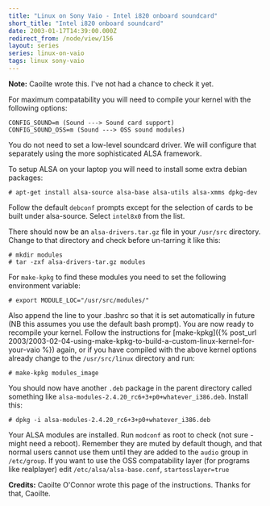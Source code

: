 ```yaml
---
title: "Linux on Sony Vaio - Intel i820 onboard soundcard"
short_title: "Intel i820 onboard soundcard"
date: 2003-01-17T14:39:00.000Z
redirect_from: /node/view/156
layout: series
series: linux-on-vaio
tags: linux sony-vaio
---
```

**Note:** Caoilte wrote this. I've not had a chance to check it yet.

For maximum compatability you will need to compile your kernel with the following options:

```
CONFIG_SOUND=m (Sound ---> Sound card support)
CONFIG_SOUND_OSS=m (Sound ---> OSS sound modules)
```

You do not need to set a low-level soundcard driver. We will configure that separately using the more sophisticated ALSA framework.

To setup ALSA on your laptop you will need to install some extra debian packages:

```
# apt-get install alsa-source alsa-base alsa-utils alsa-xmms dpkg-dev
```

Follow the default `debconf` prompts except for the selection of cards to be built under alsa-source. Select `intel8x0` from the list.

There should now be an `alsa-drivers.tar.gz` file in your `/usr/src` directory. Change to that directory and check before un-tarring it like this:

```
# mkdir modules
# tar -zxf alsa-drivers-tar.gz modules
```

For `make-kpkg` to find these modules you need to set the following environment variable:

```
# export MODULE_LOC="/usr/src/modules/"
```
Also append the line to your .bashrc so that it is set automatically in future (NB this assumes you use the default bash prompt).
You are now ready to recompile your kernel. Follow the instructions for [make-kpkg]({% post_url 2003/2003-02-04-using-make-kpkg-to-build-a-custom-linux-kernel-for-your-vaio %}) again, or if you have compiled with the above kernel options already change to the `/usr/src/linux` directory and run:

```
# make-kpkg modules_image
```

You should now have another `.deb` package in the parent directory called something like `alsa-modules-2.4.20_rc6+3+p0+whatever_i386.deb`. Install this:

```
# dpkg -i alsa-modules-2.4.20_rc6+3+p0+whatever_i386.deb
```

Your ALSA modules are installed. Run `modconf` as root to check (not sure - might need a reboot). Remember they are muted by default though, and that normal users cannot use them until they are added to the `audio` group in `/etc/group`. If you want to use the OSS compatability layer (for programs like realplayer) edit `/etc/alsa/alsa-base.conf`, `startosslayer=true`

**Credits:** Caoilte O'Connor wrote this page of the instructions. Thanks for that, Caoilte.
